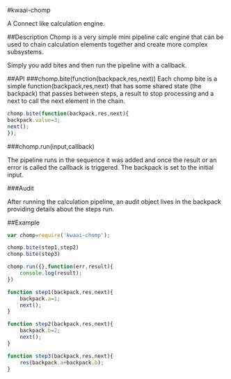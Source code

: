 #kwaai-chomp

A Connect like calculation engine.

##Description
Chomp is a very simple mini pipeline calc engine that can be used to chain calculation elements together and create more complex subsystems. 

Simply you add bites and then run the pipeline with a callback.

##API
###chomp.bite(function(backpack,res,next))
Each chomp bite is a simple function(backpack,res,next) that has some shared state (the backpack) that passes between steps, a result to stop processing and a next to call the next element in the chain.

```javascript
chomp.bite(function(backpack,res,next){
backpack.value=3;
next();
});
```

###chomp.run(input,callback)

The pipeline runs in the sequence it was added and once the result or an error is called the callback is triggered. The backpack is set to the initial input.

###Audit

After running the calculation pipeline, an audit object lives in the backpack providing details about the steps run.

##Example
```javascript
var chomp=require('kwaai-chomp');

chomp.bite(step1,step2)
chomp.bite(step3)

chomp.run({},function(err,result){
    console.log(result);
})

function step1(backpack,res,next){
    backpack.a=1;
    next();
}

function step2(backpack,res,next){
    backpack.b=2;
    next();
}

function step3(backpack,res,next){
    res(backpack.a+backpack.b);
}
```

